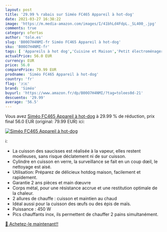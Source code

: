 ```yaml
---
layout: post
title: '29.99 % rabais sur Siméo FC465 Appareil à hot-dog'
date: 2021-03-27 16:38:22
image: 'https://m.media-amazon.com/images/I/41bhLd4FdpL._SL400_.jpg'
comments: true
category: ofertas
author: 'tole.es'
slug: 'B00O7H4NMI-fr Siméo FC465 Appareil à hot-dog'
sku: 'B00O7H4NMI-fr'
tags: [ 'Appareils à hot dog','Cuisine et Maison','Petit électroménager','siméo','Électroménager spécialisé', ]
actualPrice: 56.0 EUR
currency: EUR
price: 56.0
comparePrice: 79.99 EUR
prodname: 'Siméo FC465 Appareil à hot-dog'
country: 'fr'
flag: '🇫🇷'
brand: 'Siméo'
buyurl: 'https://www.amazon.fr/dp/B00O7H4NMI/?tag=tolees0d-21'
descuento: '29.99'
average: '56.5'
---
```


Vous avez [Siméo FC465 Appareil à hot-dog](https://www.amazon.fr/dp/B00O7H4NMI/?tag=tolees0d-21)  à  29.99 % de réduction, prix final  56.0 EUR (original: 79.99 EUR) ici:

[![Siméo FC465 Appareil à hot-dog](https://m.media-amazon.com/images/I/41bhLd4FdpL._SL400_.jpg)](https://www.amazon.fr/dp/B00O7H4NMI/?tag=tolees0d-21)

ℹ️:

- La cuisson des saucisses est réalisée à la vapeur, elles restent moelleuses, sans risque déclatement ni de sur cuisson.
- Cylindre en cuisson en verre, la surveillance se fait en un coup dœil, le nettoyage est aisé.
- Utilisation: Préparez de délicieux hotdog maison, facilement et rapidement.
- Garantie 2 ans pièces et main dœuvre
- Corps métal, pour une résistance accrue et une restitution optimale de la chaleur.
- 2 allures de chauffe : cuisson et maintien au chaud
- Idéal aussi pour la cuisson des œufs ou des épis de maïs.
- Puissance : 450 W
- Pics chauffants inox, ils permettent de chauffer 2 pains simultanément.

[🛒 Achetez-le maintenant!!](https://www.amazon.fr/dp/B00O7H4NMI/?tag=tolees0d-21)
